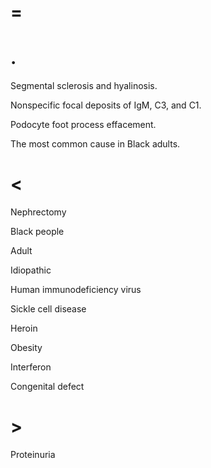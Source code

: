 # =

# .

Segmental sclerosis and hyalinosis.

Nonspecific focal deposits of IgM, C3, and C1.

Podocyte foot process effacement.

The most common cause in Black adults.

# <

Nephrectomy

Black people

Adult

Idiopathic

Human immunodeficiency virus

Sickle cell disease

Heroin

Obesity

Interferon

Congenital defect

# >

Proteinuria
